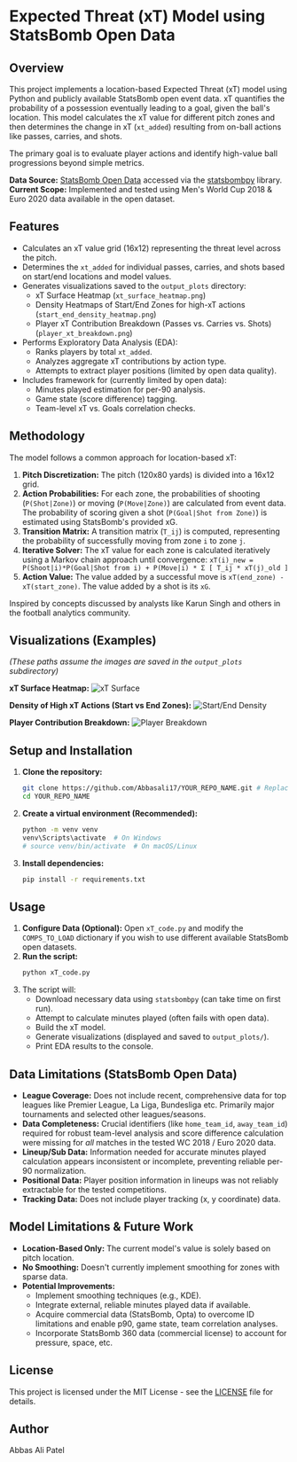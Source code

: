 # Expected Threat (xT) Model using StatsBomb Open Data

## Overview

This project implements a location-based Expected Threat (xT) model using Python and publicly available StatsBomb open event data. xT quantifies the probability of a possession eventually leading to a goal, given the ball's location. This model calculates the xT value for different pitch zones and then determines the change in xT (`xt_added`) resulting from on-ball actions like passes, carries, and shots.

The primary goal is to evaluate player actions and identify high-value ball progressions beyond simple metrics.

**Data Source:** [StatsBomb Open Data](https://github.com/statsbomb/open-data) accessed via the [statsbombpy](https://github.com/statsbomb/statsbombpy) library.
**Current Scope:** Implemented and tested using Men's World Cup 2018 & Euro 2020 data available in the open dataset.

## Features

*   Calculates an xT value grid (16x12) representing the threat level across the pitch.
*   Determines the `xt_added` for individual passes, carries, and shots based on start/end locations and model values.
*   Generates visualizations saved to the `output_plots` directory:
    *   xT Surface Heatmap (`xt_surface_heatmap.png`)
    *   Density Heatmaps of Start/End Zones for high-xT actions (`start_end_density_heatmap.png`)
    *   Player xT Contribution Breakdown (Passes vs. Carries vs. Shots) (`player_xt_breakdown.png`)
*   Performs Exploratory Data Analysis (EDA):
    *   Ranks players by total `xt_added`.
    *   Analyzes aggregate xT contributions by action type.
    *   Attempts to extract player positions (limited by open data quality).
*   Includes framework for (currently limited by open data):
    *   Minutes played estimation for per-90 analysis.
    *   Game state (score difference) tagging.
    *   Team-level xT vs. Goals correlation checks.

## Methodology

The model follows a common approach for location-based xT:

1.  **Pitch Discretization:** The pitch (120x80 yards) is divided into a 16x12 grid.
2.  **Action Probabilities:** For each zone, the probabilities of shooting (`P(Shot|Zone)`) or moving (`P(Move|Zone)`) are calculated from event data. The probability of scoring given a shot (`P(Goal|Shot from Zone)`) is estimated using StatsBomb's provided xG.
3.  **Transition Matrix:** A transition matrix (`T_ij`) is computed, representing the probability of successfully moving from zone `i` to zone `j`.
4.  **Iterative Solver:** The xT value for each zone is calculated iteratively using a Markov chain approach until convergence:
    `xT(i)_new = P(Shoot|i)*P(Goal|Shot from i) + P(Move|i) * Σ [ T_ij * xT(j)_old ]`
5.  **Action Value:** The value added by a successful move is `xT(end_zone) - xT(start_zone)`. The value added by a shot is its `xG`.

Inspired by concepts discussed by analysts like Karun Singh and others in the football analytics community.

## Visualizations (Examples)

*(These paths assume the images are saved in the `output_plots` subdirectory)*

**xT Surface Heatmap:**
![xT Surface](xt_surface_heatmap.png)

**Density of High xT Actions (Start vs End Zones):**
![Start/End Density](start_end_density_heatmap.png)

**Player Contribution Breakdown:**
![Player Breakdown](player_xt_breakdown.png)


## Setup and Installation

1.  **Clone the repository:**
    ```bash
    git clone https://github.com/Abbasali17/YOUR_REPO_NAME.git # Replace YOUR_REPO_NAME
    cd YOUR_REPO_NAME
    ```
2.  **Create a virtual environment (Recommended):**
    ```bash
    python -m venv venv
    venv\Scripts\activate  # On Windows
    # source venv/bin/activate  # On macOS/Linux
    ```
3.  **Install dependencies:**
    ```bash
    pip install -r requirements.txt
    ```

## Usage

1.  **Configure Data (Optional):** Open `xT_code.py` and modify the `COMPS_TO_LOAD` dictionary if you wish to use different available StatsBomb open datasets.
2.  **Run the script:**
    ```bash
    python xT_code.py
    ```
3.  The script will:
    *   Download necessary data using `statsbombpy` (can take time on first run).
    *   Attempt to calculate minutes played (often fails with open data).
    *   Build the xT model.
    *   Generate visualizations (displayed and saved to `output_plots/`).
    *   Print EDA results to the console.

## Data Limitations (StatsBomb Open Data)

*   **League Coverage:** Does not include recent, comprehensive data for top leagues like Premier League, La Liga, Bundesliga etc. Primarily major tournaments and selected other leagues/seasons.
*   **Data Completeness:** Crucial identifiers (like `home_team_id`, `away_team_id`) required for robust team-level analysis and score difference calculation were missing for *all* matches in the tested WC 2018 / Euro 2020 data.
*   **Lineup/Sub Data:** Information needed for accurate minutes played calculation appears inconsistent or incomplete, preventing reliable per-90 normalization.
*   **Positional Data:** Player position information in lineups was not reliably extractable for the tested competitions.
*   **Tracking Data:** Does not include player tracking (x, y coordinate) data.

## Model Limitations & Future Work

*   **Location-Based Only:** The current model's value is solely based on pitch location.
*   **No Smoothing:** Doesn't currently implement smoothing for zones with sparse data.
*   **Potential Improvements:**
    *   Implement smoothing techniques (e.g., KDE).
    *   Integrate external, reliable minutes played data if available.
    *   Acquire commercial data (StatsBomb, Opta) to overcome ID limitations and enable p90, game state, team correlation analyses.
    *   Incorporate StatsBomb 360 data (commercial license) to account for pressure, space, etc.

## License

This project is licensed under the MIT License - see the [LICENSE](LICENSE) file for details.

## Author

Abbas Ali Patel
